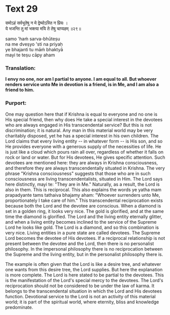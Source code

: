 # Text 29

समोऽहं सर्वभूतेषु न मे द्वेष्योऽस्ति न प्रियः ।  
ये भजन्ति तु मां भक्त्या मयि ते तेषु चाप्यहम् ॥२९॥

samo 'haḿ sarva-bhūteṣu  
na me dveṣyo 'sti na priyaḥ  
ye bhajanti tu māḿ bhaktyā  
mayi te teṣu cāpy aham



### Translation:

**I envy no one, nor am I partial to anyone. I am equal to all. But whoever renders service unto Me in devotion is a friend, is in Me, and I am also a friend to him.**

### Purport:

One may question here that if Krishna is equal to everyone and no one is His special friend, then why does He take a special interest in the devotees who are always engaged in His transcendental service? But this is not discrimination; it is natural. Any man in this material world may be very charitably disposed, yet he has a special interest in his own children. The Lord claims that every living entity -- in whatever form -- is His son, and so He provides everyone with a generous supply of the necessities of life. He is just like a cloud which pours rain all over, regardless of whether it falls on rock or land or water. But for His devotees, He gives specific attention. Such devotees are mentioned here: they are always in Krishna consciousness, and therefore they are always transcendentally situated in Krishna. The very phrase "Krishna consciousness" suggests that those who are in such consciousness are living transcendentalists, situated in Him. The Lord says here distinctly, mayi te: "They are in Me." Naturally, as a result, the Lord is also in them. This is reciprocal. This also explains the words ye yatha mam prapadyante tams tathaiva bhajamy aham: "Whoever surrenders unto Me, proportionately I take care of him." This transcendental reciprocation exists because both the Lord and the devotee are conscious. When a diamond is set in a golden ring, it looks very nice. The gold is glorified, and at the same time the diamond is glorified. The Lord and the living entity eternally glitter, and when a living entity becomes inclined to the service of the Supreme Lord he looks like gold. The Lord is a diamond, and so this combination is very nice. Living entities in a pure state are called devotees. The Supreme Lord becomes the devotee of His devotees. If a reciprocal relationship is not present between the devotee and the Lord, then there is no personalist philosophy. In the impersonal philosophy there is no reciprocation between the Supreme and the living entity, but in the personalist philosophy there is.

The example is often given that the Lord is like a desire tree, and whatever one wants from this desire tree, the Lord supplies. But here the explanation is more complete. The Lord is here stated to be partial to the devotees. This is the manifestation of the Lord's special mercy to the devotees. The Lord's reciprocation should not be considered to be under the law of karma. It belongs to the transcendental situation in which the Lord and His devotees function. Devotional service to the Lord is not an activity of this material world; it is part of the spiritual world, where eternity, bliss and knowledge predominate.